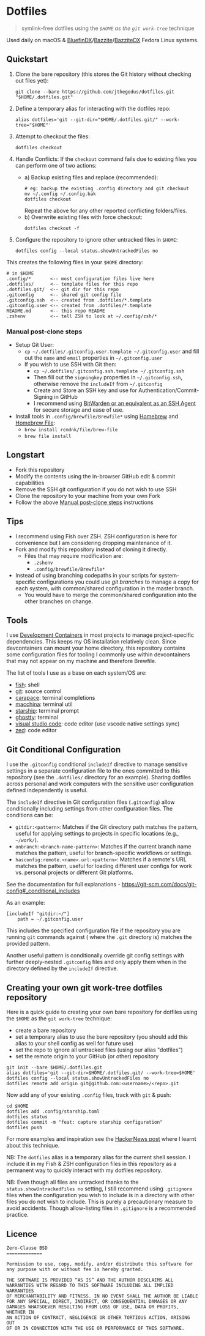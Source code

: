 # Dotfiles
>symlink-free dotfiles using the *`$HOME` as the `git work-tree`* technique

Used daily on macOS & [BluefinDX](https://projectbluefin.io/)/[Bazzite](https://bazzite.gg/)/[BazziteDX](https://dev.bazzite.gg/) Fedora Linux systems.

## Quickstart

1. Clone the bare repository (this stores the Git history without checking out files yet):
	```shell
	git clone --bare https://github.com/jthegedus/dotfiles.git "$HOME/.dotfiles.git"
	```
2. Define a temporary alias for interacting with the dotfiles repo:
	```shell
	alias dotfiles='git --git-dir="$HOME/.dotfiles.git/" --work-tree="$HOME"'
	```
3. Attempt to checkout the files:
	```shell
	dotfiles checkout
	```
4. Handle Conflicts: If the `checkout` command fails due to existing files you can perform one of two actions:
	* a) Backup existing files and replace (recommended):
		```shell
		# eg: backup the existing .config directory and git checkout
		mv ~/.config ~/.config.bak
		dotfiles checkout
		```
		Repeat the above for any other reported conflicting folders/files.
	* b) Overwrite existing files with force checkout:
		```shell
		dotfiles checkout -f
		```

5. Configure the repository to ignore other untracked files in `$HOME`:
	```shell
	dotfiles config --local status.showUntrackedFiles no
	```

This creates the following files in your `$HOME` directory:

```shell
# in $HOME
.config/*       <-- most configuration files live here
.dotfiles/      <-- template files for this repo
.dotfiles.git/  <-- git dir for this repo
.gitconfig      <-- shared git config file
.gitconfig.ssh  <-- created from .dotfiles/*.template
.gitconfig.user <-- created from .dotfiles/*.template
README.md       <-- this repo README
.zshenv         <-- tell ZSH to look at ~/.config/zsh/*
```

### Manual post-clone steps

* Setup Git User:
	* `cp ~/.dotfiles/.gitconfig.user.template ~/.gitconfig.user` and fill out the `name` and `email` properties in `~/.gitconfig.user`
	* If you wish to use SSH with Git then:
		* `cp ~/.dotfiles/.gitconfig.ssh.template ~/.gitconfig.ssh`
		* Then fill out the `signingkey` properties in `~/.gitconfig.ssh`, otherwise remove the `includeIf` from `~/.gitconfig`
		* Create and Store an SSH key and use for Authentication/Commit-Signing in GitHub
		* I recommend using [BitWarden or an equivalent as an SSH Agent](https://bitwarden.com/help/ssh-agent/) for secure storage and ease of use.
* Install tools in `.config/brewfile/Brewfile*` using [Homebrew](https://brew.sh/) and [Homebrew File](https://github.com/rcmdnk/homebrew-file/):
	* `brew install rcmdnk/file/brew-file`
	* `brew file install`

## Longstart

* Fork this repository
* Modify the contents using the in-browser GitHub edit & commit capabilities
* Remove the SSH git configuration if you do not wish to use SSH
* Clone the repository to your machine from your own Fork
* Follow the above [Manual post-clone steps](#manual-post-clone-steps) instructions

## Tips

* I recommend using Fish over ZSH. ZSH configuration is here for convenience but I am considering dropping maintenance of it.
* Fork and modify this repository instead of cloning it directly.
	* Files that may require modification are:
		* `.zshenv`
		* `.config/brewfile/Brewfile*`
* Instead of using branching codepaths in your scripts for system-specific configurations you could use *git branches* to manage a copy for each system, with common/shared configuration in the master branch.
	* You would have to merge the common/shared configuration into the other branches on change.

## Tools

I use [Development Containers](https://containers.dev/) in most projects to manage project-specific dependencies. This keeps my OS installation relatively clean. Since devcontainers can mount your home directory, this repository contains some configuration files for tooling I commonly use within devcontainers that may not appear on my machine and therefore Brewfile.

The list of tools I use as a base on each system/OS are:

* [fish](https://fishshell.com/): shell
* [git](https://git-scm.com/): source control
* [carapace](https://carapace.sh/): terminal completions
* [macchina](https://github.com/Macchina-CLI/macchina): terminal util
* [starship](https://starship.rs/): terminal prompt
* [ghostty](https://ghostty.org/): terminal
* [visual studio code](https://code.visualstudio.com/): code editor (use vscode native settings sync)
* [zed](https://zed.dev/): code editor

## Git Conditional Configuration

I use the `.gitconfig` conditional `includeIf` directive to manage sensitive settings in a separate configuration file to the ones committed to this repository (see the `.dotfiles/` directory for an example). Sharing dotfiles across personal and work computers with the sensitive user configuration defined independently is useful.

The `includeIf` directive in Git configuration files (`.gitconfig`) allow conditionally including settings from other configuration files. The conditions can be:

* `gitdir:<pattern>`: Matches if the Git directory path matches the pattern, useful for applying settings to projects in specific locations (e.g., `~/work/`).
* `onbranch:<branch-name-pattern>`: Matches if the current branch name matches the pattern, useful for branch-specific workflows or settings.
* `hasconfig:remote.<name>.url:<pattern>`: Matches if a remote's URL matches the pattern, useful for loading different user configs for work vs. personal projects or different Git platforms.

See the documentation for full explanations - https://git-scm.com/docs/git-config#_conditional_includes

As an example:

```properties
[includeIf "gitdir:~/"]
	path = ~/.gitconfig.user
```

This includes the specified configuration file if the repository you are running `git` commands against ( where the `.git` directory is) matches the provided pattern.

Another useful pattern is conditionally override git config settings with further deeply-nested `.gitconfig` files and only apply them when in the directory defined by the `includeIf` directive.

## Creating your own git work-tree dotfiles repository

Here is a quick guide to creating your own bare repository for dotfiles using the `$HOME` as the `git work-tree` technique:

* create a bare repository
* set a temporary alias to use the bare repository (you should add this alias to your shell config as well for future use)
* set the repo to ignore all untracked files (using our alias "dotfiles")
* set the remote origin to your GitHub (or other) repository

```shell
git init --bare $HOME/.dotfiles.git
alias dotfiles='git --git-dir=$HOME/.dotfiles.git/ --work-tree=$HOME'
dotfiles config --local status.showUntrackedFiles no
dotfiles remote add origin git@github.com:<username>/<repo>.git
```

Now add any of your existing `.config` files, track with `git` & push:

```shell
cd $HOME
dotfiles add .config/starship.toml
dotfiles status
dotfiles commit -m "feat: capture starship configuration"
dotfiles push
```

For more examples and inspiration see the [HackerNews post](https://news.ycombinator.com/item?id=11070797) where I learnt about this technique.

NB: The `dotfiles` alias is a temporary alias for the current shell session. I include it in my Fish & ZSH configuration files in this repository as a permanent way to quickly interact with my dotfiles repository.

NB: Even though all files are untracked thanks to the `status.showUntrackedFiles no` setting, I still recommend using `.gitignore` files when the configuration you wish to include is in a directory with other files you do not wish to include. This is purely a precautionary measure to avoid accidents. Though allow-listing files in `.gitignore` is a recommended practice.

## Licence

```
Zero-Clause BSD
=============

Permission to use, copy, modify, and/or distribute this software for
any purpose with or without fee is hereby granted.

THE SOFTWARE IS PROVIDED “AS IS” AND THE AUTHOR DISCLAIMS ALL
WARRANTIES WITH REGARD TO THIS SOFTWARE INCLUDING ALL IMPLIED WARRANTIES
OF MERCHANTABILITY AND FITNESS. IN NO EVENT SHALL THE AUTHOR BE LIABLE
FOR ANY SPECIAL, DIRECT, INDIRECT, OR CONSEQUENTIAL DAMAGES OR ANY
DAMAGES WHATSOEVER RESULTING FROM LOSS OF USE, DATA OR PROFITS, WHETHER IN
AN ACTION OF CONTRACT, NEGLIGENCE OR OTHER TORTIOUS ACTION, ARISING OUT
OF OR IN CONNECTION WITH THE USE OR PERFORMANCE OF THIS SOFTWARE.
```
